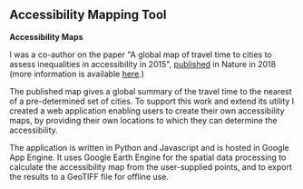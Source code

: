 ## Accessibility Mapping Tool

**Accessibility Maps** 

I was a co-author on the paper "A global map of travel time to cities to assess inequalities in accessibility in 2015", [published](https://www.nature.com/articles/nature25181) in Nature in 2018 (more information is available [here](https://map.ox.ac.uk/research-project/accessibility_to_cities/).)

The published map gives a global summary of the travel time to the nearest of a pre-determined set of cities. To support this work and extend its utility I created a web application enabling users to create their own accessibility maps, by providing their own locations to which they can determine the accessibility.

The application is written in Python and Javascript and is hosted in Google App Engine. It uses Google Earth Engine for the spatial data processing to calculate the accessibility map from the user-supplied points, and to export the results to a GeoTIFF file for offline use.


